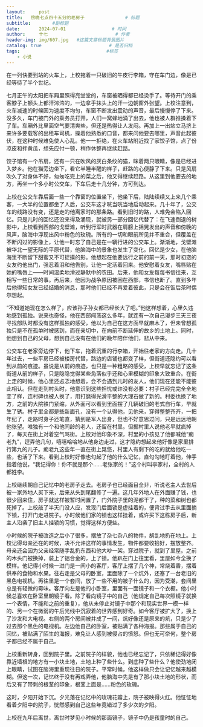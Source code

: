 ```yaml
---
layout:     post                       
title:   傍晚七点四十五分的老房子               # 标题
subtitle:        #副标题
date:       2024-07-01                 # 时间
author:     十七                         # 作者
header-img: img/607.jpg   #这篇文章标题背景图片
catalog: true                         # 是否归档
tags:                                #标签
    - 小说
---
```

在一列快要到站的火车上，上校拖着一只破旧的牛皮行李箱，守在车门边，像是已经等待了半个世纪。

七月正午的太阳把车厢里照得亮堂堂的，车窗被晒得都已经烫手了。等待开门的乘客脖子上额头上都汗涔涔的，一边拿手抹头上的汗一边朝窗外张望。上校注意到，火车减速的时候因为速度不均匀，车窗不断发出震动的声音，最后慢慢停了下来。没多久，车门被门外的乘务员打开，人们一窝蜂地涌了出去，他也被人群推搡着下了车。车厢外比里面空气要清爽些，但还是热得让人发闷。再加上一出站立马挤上来许多要载客的出租车司机，操着他熟悉的口音，都来问他要去哪里，声音此起彼伏，在这种时候难免使人心乱。他一一拒绝，在火车站附近找了家饺子馆，点了份凉皮和拌黄瓜，想先应付一顿，稍作休整再继续赶路。

饺子馆有一个吊扇，还有一只在吹风的灰白条纹的猫，眯着两只眼睛，像是已经进入梦乡。他在猫旁边坐下，看它半睡半醒的样子，赶路的心便静了下来。只是风扇吹久了对身体不好，匆匆吃完上的菜之后，他又得继续赶路。从这里到他要去的地方，再坐一个多小时公交车，下车后走十几分钟，方可到达。

上校在公交车靠后面一些一个靠窗的位置坐下，他坐下后，陆陆续续又上来几个乘客，一大半的位置都坐了人后，公交车这才咣当咣当地启动起来。几十年了，公交车的线路没有变，还是走的他离家时的那条路。看到旧时的路，人难免会陷入回忆。只是儿时的回忆还没来得及涌现，就被另一部分回忆代替了：在飞速倒退的树影中，上校看到西部的戈壁滩，听到行军时武器在肩膀上摇晃发出的声音和傍晚的风声，脑海中浮现出风中粉色的玫瑰。所有的一切和眼前所见并不重合，但覆盖在不断闪过的影像上，让他一时忘了自己是在一辆行进的公交车上。渐渐地，戈壁滩被华北一望无际的平原代替，他脑海中的景象也发生了变化。回忆是少女，在他脑海里不断留下甜蜜又不可捉摸的影。他想起在他要远行之前的前一天，那时初恋的女友约他出门，强忍着泪和他告别，让他一定活着回来。他安慰着女友，嘴唇贴在她的嘴唇上——时间温柔地滑过静默中的农田。后来，他和女友每每书信往来，互相写一些日常的事。再后来，他因为战争原因被困在西部，书信也断了。直到多年后他得知女友已经结婚的消息，那时他们已经不再爱着彼此，只是会在饭后茶时偶尔想起。

“不知道她现在怎么样了，应该孙子孙女都已经长大了吧。”他这样想着，心里久违地感到孤独。说来也奇怪，他在西部闯荡这么多年，就连有一次自己漫步三天三夜寻找部队时都没有这样孤独的感受，他以为自己在这方面早就麻木了，但未曾想孤独只是不在孤单时被感到，而在亲切中，在向前不断延伸的故乡的土地上。同时，他想到自己的父母，想到自己没有在他们的晚年陪伴他们，悲从中来。

公交车在老家旁边停下，他下车，拖着沉重的行李箱，开始往老家的方向走。几十年过去，一些平房已经被楼房代替，路边的店铺也都变了样，但街道还隐约可以看到从前的痕迹。虽说是从前的痕迹，也只是一种粗略的感受，上校早就忘记了这条街道从前的样子，只是隐隐觉得某些角落似乎还和心里模糊的印象大致重合。在街上走的时候，他心里还忐忑地想着，会不会遇到儿时的友人，他们现在还能不能彼此相认。但在走到村头时，他意识到这些担忧或许没有必要：村子已经完完全全地变了样，连村碑也被人换了，用打磨得光滑平整的大理石做了新的。村委也换了地方，之前的大院铁门紧缩，从外面可以看到里面摆了几辆破旧的老式自行车，早就生了锈。村子里全都是些新面孔，没有一个认得他，见他来，穿得整整齐齐，一把年纪了，走路时身子还笔直，猜到是军人出身，但也不好意思过问，只是远远地朝他张望。唯独有一个和他同龄的老人，还留在村里。但据村里人说他老早就疯掉了，每天在街上对着空气骂街。上校对他印象不深，村里的小孩见了他都喊他“痴老九”，逗弄他几句，嘻嘻哈哈地从他身边走过，这才隐约想起来他好像是家里排行第九的儿子。痴老九这些年一直在街上晃悠，村里人有剩下的吃的就给他吃一些，也活了下来。看到上校时好像也勾起了他的什么记忆，直勾勾地盯着他，伸手指着他说，“我记得你！你不就是那个……老张家的！”这个村叫李家村，全村的人都姓李。

上校继续朝自己记忆中的老房子走去。老房子也已经面目全非，听说老主人去世后被一家外地人买下来，后来从头到尾翻修了一遍。这几年外地人在外面赚了钱，也很少回来住，房子就这样被暂时闲置了，门外院子里的泥都干了，种的菜和树也都死掉了。上校敲了半天门没人应，发现门后面锁是虚挂着的，便背过手去从里面摘下锁，打开门走进院子。小时候他们家的锁也这样挂着，或许买下这栋房子后，新主人沿袭了旧主人挂锁的习惯，觉得这样方便些。

小时候的院子被改造之后小了很多，摆放了杂七杂八的物件，胡乱地扔在地上。上校记得母亲还在的时候，决不允许这样的事情发生，物件都要收拾好，摆放整齐。母亲还会因为父亲经常随手乱扔东西和他大吵一架。穿过院子，就到了里屋。之前的木头门被换掉，装上了铝合金的，上了锁。他趴在门上往里看，里屋如今全换了模样。他记得小时候一进门是一间小的客厅，客厅上摆了几个神，常烧着香，摆着供奉的食物和水果。往右走是父母的卧室，里面除了一个炕外，还塞了一台老旧的黑色电视机。再往里是一个套间，放了一些不用的被子什么的，因为受潮，套间里总是有轻微的霉味。客厅向左是他的小卧室，里面有一面镜子和一个衣橱。他小时候总喜欢在卧室里朝镜子看。除了看向镜子中的自己（他规定自己每次照镜子就换一个表情，不能和之前的重复），他从未停止对镜子中那个和现实世界一模一样的、另一个在微弱的午后光线中沉寂着的世界感到好奇。如今客厅被扩大了，换上了沙发和大电视。右侧的两个房间被并成了一间，炕好像还是原来的炕，只是少了过去那个黑色的电视机。左边他自己的卧室，被贴满了各种海报。那些属于自己的回忆，被贴满了陌生的海报，难免让人感到被侵占的愤怒。但也无可奈何，整个房子都已经不属于自己。

上校重新转身，回到院子里。之前院子的样貌，他也已经忘记了，只依稀记得好像靠近墙根的地方有一小块土地，土地上种了些什么。到底种了些什么？他使劲地闭上眼睛，试图在脑海里重现往日的院子。平常时候，他这样做只会让记忆越来越模糊。但这一次，记忆终于没有再戏弄他，他脑海中先是有了那小块土地的形状，而后又有了带刺的根茎的印象，根茎上面是……粉色的玫瑰。

这时，夕阳开始下沉。夕光落在记忆中的玫瑰花瓣上，院子被映得火红。他怔怔地看着夕阳中的院子，恍然感到自己这些年竟错过了多少次的夕阳。

上校在九年后离世，离世时梦见小时候的那面镜子，镜子中仍是孩童时的自己。

